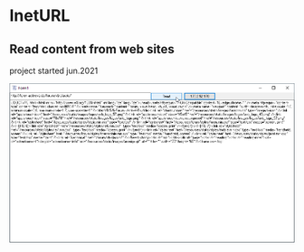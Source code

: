 # InetURL
## Read content from web sites 
project started jun.2021  

![InetURL Image](Resources/InetURL.png "InetURL Image")
